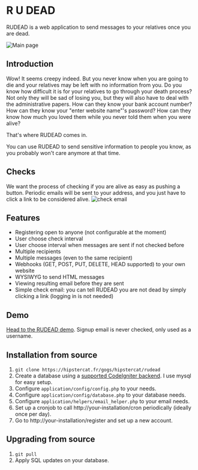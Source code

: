R U DEAD
===================

RUDEAD is a web application to send messages to your relatives once you are dead.

![Main page](https://hipstercat.fr/up/5a3150e3d72ef.png)

Introduction
-------------
Wow! It seems creepy indeed. But you never know when you are going to die and your relatives may be left with no information from you. Do you know how difficult it is for your relatives to go through your death process? Not only they will be sad of losing you, but they will also have to deal with the administrative papers. How can they know your bank account number? How can they know your "enter website name"'s password? How can they know how much you loved them while you never told them when you were alive?

That's where RUDEAD comes in.

You can use RUDEAD to send sensitive information to people you know, as you probably won't care anymore at that time.

Checks
-------
We want the process of checking if you are alive as easy as pushing a button. Periodic emails will be sent to your address, and you just have to click a link to be considered alive.
![check email](https://hipstercat.fr/up/5a314fb009f78.png)

Features
-------
- Registering open to anyone (not configurable at the moment)
- User choose check interval
- User choose interval when messages are sent if not checked before
- Multiple recipients
- Multiple messages (even to the same recipient)
- Webhooks (GET, POST, PUT, DELETE, HEAD supported) to your own website
- WYSIWYG to send HTML messages
- Viewing resulting email before they are sent
- Simple check email: you can tell RUDEAD you are not dead by simply clicking a link (logging in is not needed)

Demo
-------
[Head to the RUDEAD demo](https://hipstercat.fr/rudead/). Signup email is never checked, only used as a username.

Installation from source
-------
1. `git clone https://hipstercat.fr/gogs/hipstercat/rudead`
2. Create a database using a [supported CodeIgniter backend](https://www.codeigniter.com/user_guide/general/requirements.html). I use mysql for easy setup.
3. Configure `application/config/config.php` to your needs.
4. Configure `application/config/database.php` to your database needs.
5. Configure `application/helpers/email_helper.php` to your email needs.
6. Set up a cronjob to call http://your-installation/cron periodically (ideally once per day).
7. Go to http://your-installation/register and set up a new account.

Upgrading from source
-------
1. `git pull`
2. Apply SQL updates on your database.